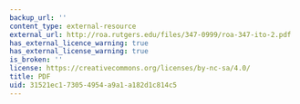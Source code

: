 ```yaml
---
backup_url: ''
content_type: external-resource
external_url: http://roa.rutgers.edu/files/347-0999/roa-347-ito-2.pdf
has_external_licence_warning: true
has_external_license_warning: true
is_broken: ''
license: https://creativecommons.org/licenses/by-nc-sa/4.0/
title: PDF
uid: 31521ec1-7305-4954-a9a1-a182d1c814c5
---
```

